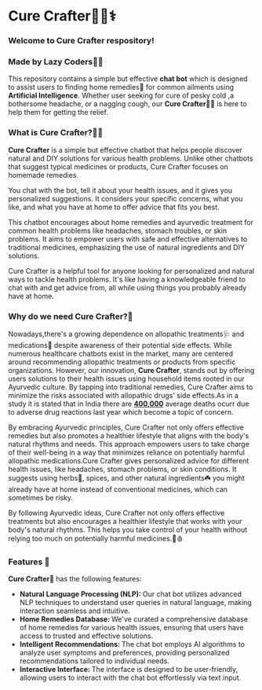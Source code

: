 <h1>Cure Crafter👨‍⚕️⚕️</h1>
<h3>Welcome to Cure Crafter respository!</h3>
<h3>Made by Lazy Coders🧑‍💻</h3>
<p>This repository contains a simple but effective <b>chat bot</b> which is designed to assist users to finding home remedies🌿 for common ailments using <b>Artificial Intelligence</b>.
Whether user seeking for cure of pesky cold ,a bothersome headache, or a nagging cough, our <b>Cure Crafter</b>👨‍⚕️ is here to help them for getting the relief.</p>
<h3>What is Cure Crafter?👨‍⚕️</h3>
<p><b>Cure Crafter</b> is a simple but effective chatbot that helps people discover natural and DIY solutions for various health problems. Unlike other chatbots that suggest typical medicines or products, Cure Crafter focuses on homemade remedies.

You chat with the bot, tell it about your health issues, and it gives you personalized suggestions. It considers your specific concerns, what you like, and what you have at home to offer advice that fits you best.

This chatbot encourages about home remedies and ayurvedic treatment for common health problems like headaches, stomach troubles, or skin problems. It aims to empower users with safe and effective alternatives to traditional medicines, emphasizing the use of natural ingredients and DIY solutions.

Cure Crafter is a helpful tool for anyone looking for personalized and natural ways to tackle health problems. It's like having a knowledgeable friend to chat with and get advice from, all while using things you probably already have at home. </p>

<h3>Why do we need Cure Crafter?🧐</h3>
<p>Nowadays,there's a growing dependence on allopathic treatments🩺 and medications💊 despite awareness of their potential side effects. While numerous healthcare chatbots exist in the market, many are centered around recommending allopathic treatments or products from specific organizations. However, our innovation, <b>Cure Crafter</b>, stands out by offering users solutions to their health issues using household items rooted in our Ayurvedic culture. By tapping into traditional remedies, Cure Crafter aims to minimize the risks associated with allopathic drugs' side effects.As in a study it is stated that in India there are <b><u>400,000</u></b> average deaths ocurr due to adverse drug reactions last year which become a topic of concern. </p>
<p>By embracing Ayurvedic principles, Cure Crafter not only offers effective remedies but also promotes a healthier lifestyle that aligns with the body's natural rhythms and needs. This approach empowers users to take charge of their well-being in a way that minimizes reliance on potentially harmful allopathic medications.Cure Crafter gives personalized advice for different health issues, like headaches, stomach problems, or skin conditions. It suggests using herbs🌿, spices, and other natural ingredients☘️ you might already have at home instead of conventional medicines, which can sometimes be risky.</p>
<p>By following Ayurvedic ideas, Cure Crafter not only offers effective treatments but also encourages a healthier lifestyle that works with your body's natural rhythms. This helps you take control of your health without relying too much on potentially harmful medicines.💊🩸</p>
<h3>Features 🤩</h3>
<p><b>Cure Crafter🤖</b> has the following features:</p>
<ul>
  <li><b>Natural Language Processing (NLP): </b>Our chat bot utilizes advanced NLP techniques to understand user queries in natural language, making interaction seamless and intuitive.</li>
  <li><b>Home Remedies Database: </b>We've curated a comprehensive database of home remedies for various health issues, ensuring that users have access to trusted and effective solutions.</li>
  <li><b>Intelligent Recommendations: </b>The chat bot employs AI algorithms to analyze user symptoms and preferences, providing personalized recommendations tailored to individual needs.</li>
  <li><b>Interactive Interface: </b>The interface is designed to be user-friendly, allowing users to interact with the chat bot effortlessly via text input.</li>
</ul>



